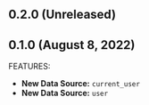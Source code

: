 ## 0.2.0 (Unreleased)
## 0.1.0 (August  8, 2022)

FEATURES:

* **New Data Source:** `current_user`
* **New Data Source:** `user`
